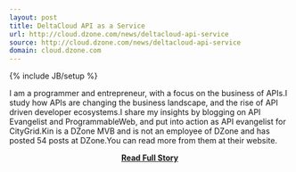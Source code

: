 ```yaml
---
layout: post
title: DeltaCloud API as a Service
url: http://cloud.dzone.com/news/deltacloud-api-service
source: http://cloud.dzone.com/news/deltacloud-api-service
domain: cloud.dzone.com
---
```

{% include JB/setup %}<p>I am a programmer and entrepreneur, with a focus on the business of APIs.I study how APIs are changing the business landscape, and the rise of API driven developer ecosystems.I share my insights by blogging on API Evangelist and ProgrammableWeb, and put into action as API evangelist for CityGrid.Kin is a DZone MVB and is not an employee of DZone and has posted 54 posts at DZone.You can read more from them at their website.</p>
<center><p><a href="http://cloud.dzone.com/news/deltacloud-api-service" style='padding:25px; font-sze:18px; font-weight: bold;'>Read Full Story</a></p></center>

